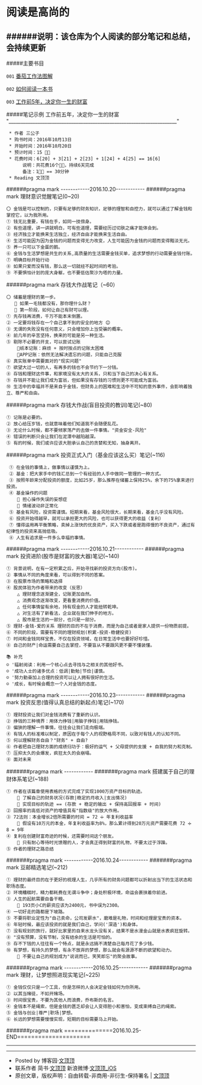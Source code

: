 # 阅读是高尚的

######说明：该仓库为个人阅读的部分笔记和总结，会持续更新
-------
#####主要书目


`001`  [番茄工作法图解](https://book.douban.com/subject/5916234/)

`002`  [如何阅读一本书](https://book.douban.com/subject/1013208/)

`003` [工作前5年，决定你一生的财富](https://book.douban.com/subject/26590267/)

#####笔记示例
							工作前五年，决定你一生的财富
"______________________________________________________________________"

	 * 作者 三公子
	 * 购书时间：2016年10月13日
	 * 开始时间：2016年10月20日
	 * 预计时间：15 🍅⏰
	 * 花费时间：6[20] + 3[21] + 2[23] + 1[24] + 4[25] == 16[6]
	      说明：共花费16个🍅⏰，持续6天完成
	      备注：1🍅⏰ == 30分钟
	 * Reading 文顶顶

######pragma mark ------------2016.10.20------------
######pragma mark 理财意识觉醒笔记(0~20)

    〇 金钱是可以控制的，只要有足够的财务知识，足够的理智和自控力，就可以通过了解金钱和掌控它，以为我所用。
    ① 钱无比重要，有钱在手，如同一技傍身。
    ② 有些道理，讲一讲就明白，可有些道理，需要经历过切肤之痛才能体会到。
    ③ 经济独立才能换来生活独立，经济自由才能换来生活自由。
    ④ 生活可能因为因为金钱的问题而变得无力改变，人生可能因为金钱的问题而变得黯淡无光。
    ⑤ 养一只可以下金蛋的鹅。
    ⑥ 金钱与生活梦想是共生的关系,高质量的生活需要金钱买单，追求梦想的行动需要金钱付账。
    ⑦ 明确目标开始行动
    ⑧ 如果只爱而没有钱，那么这一切就经不起时间的考验。
    ⑨ 不要惧怕计划的庞大身躯，也不要低估聚沙为塔的力量。


######pragma mark 存钱大作战笔记（~60）

    〇 储蓄是理财的第一步。
       🌂 如果一毛钱都没有，那你理什么财？
       🌂 第一阶段，如何让自己有财可以理。
    ① 先存钱再消费，千万不能本末倒置。
    ② 一定要将钱存在一个自己拿不到的安全的地方 😊
    ③ 无谓的失败没有任何意义，只会增加你上当受骗的概率。
    ④ 前几年的辛苦坚持，换来的可能是另一种生活。
    ⑤ 剔除不必要的开支，可以尝试记账
     	🌂纸本记账：麻烦 + 按时按点的记账太困难
     	🌂APP记账：依然无法解决遗忘的问题，只能自己克服
    ⑥ 真实账单中需要面对的"现实问题"
    ⑦ 欲望大过一切的人，有再多的钱也不会节约下一分钱。
    ⑧ 存钱和理财这件事，和家境没有太大的关系，只和当下自己的决心有关系。
    ⑨ 存钱并不能让我们成为富翁，但如果没有存钱的习惯则更不可能成为富翁。
    ⑩ 生活中的幸福并不是来自于金钱，但财务上的困难和生活中不可知的意外事件，会影响着独立、尊严和自由。

######pragma mark 存钱大作战(盲目投资的教训)笔记(~80)

    ① 记账是必要的。
    ② 放心给压岁钱，也就意味着他们知道我不会随便乱花。
    ③ 无论什么时候，都不要倾家荡产的去做一件事情。"资金安全-风险"
    ④ 错误的判断只会让我们在泥潭中越陷越深。
    ⑤ 有的时候，我们或许应该大胆承认自己的贪婪和无知，抽身离开。


######pragma mark 投资正式入门（基金应该这么买）笔记(~116)

	 ① 在金钱的事情上，做事情以谨慎为上。
	 ② 基金：把大家手中的钱汇总到一个有经验的人手中做同一管理的一种方式。
	 ③ 按照年龄来分配投资的额度，比如25岁，那么推荐在储蓄上保持25%，余下的75%拿来进行投资。
	 ④ 基金操作的问题
	    🌂 担心操作失误的妄想症
	    🌂 情绪波动非正常化
	 ⑤ 基金有风险，投资需谨慎。短期来看，基金风险很大，长期来看，基金几乎没有风险。
	 ⑥ 投资开始得越早，就可以承担更大的风险，也可以获得更大的收益（复利）
	 ⑦ 懂得运用再平衡策略，卖掉上涨快的优良资产，买入下跌或者是跑得慢的不良资产，通过有纪律性的投资来高抛低吸。
	 ⑧ 人生有追求是一件多么幸福的事情。
	 
######pragma mark ------------2016.10.21------------
######pragma mark 投资进阶(股市是财富的放大器)笔记(~140)

    ① 背景说明，在有一定积累之后，开始寻找新的投资方向(股市)。
    ② 事情从不同的角度来看，可以得到不同的答案。
    ③ 在股票市场的策略和选择
    ④ 股民体验为作者带来的改变（反思）
        △ 理财理念逐渐建全，记账更加自然。
        △ 消费观念逐渐改变，更看重消费的价值。
        △ 任何事情留有余地，持有现金的人才能扭转乾坤。
        △ 对生活有了新看法，企业就在我们伸手的地方。
        △ 股市是生活的一部分，也只是一部分。
    ⑤ 理财-金钱-爱的关系 理财的目的不在于消费，而是为自己或者是家人提供一份物质前提。
    ⑥ 不同的阶段，需要有不同的理财规划(积累-投资-稳健投资)
    ⑦ 时间和金钱同样宝贵，不仅在投资领域，在日常生活中也要好好珍惜。
    ⑧ 自己的财产|命运需要自己去掌控，不要盲从不要跟风更不要不懂装懂。

	📚 补充
    ☺ '辐射阅读：利用一个核心点去寻找与之相关的其他好书。
    ☺ '成功人士的诸多优点：低调|勤勉|节俭|谨慎。
    ☺ '努力勤奋加上合理的投资可以让人拥有很好的生活。
    ☺ '成长，有时候会概念一个人对金钱的态度。

######pragma mark ------------2016.10.23------------
######pragma mark 投资反思(值得认真总结的新起点)笔记(~170)

    ① 理财投资让我们对金钱消费有了重新的认识。
    ② 挣钱的三种境界：用体力挣钱|用脑子挣钱|用钱挣钱。
    ③ 偏狭的理解一件事情，往往会让我们走向极端。
    ④ 有钱人的标准难以制定，原因在于每个人的视野格局不同，以致对有钱人的认知不同。
    ⑤ 何以理解财务自由？"财务" + 自由?
    ⑥ 作者把自己理财方面的成绩归功于：极好的运气 + 父母提供的支援 + 自我的努力和克制。
    ⑦ 压抑太久的会爆发，疯狂太久的会崩塌。
    ⑧ 面对未来

#######pragma mark ------------
#######pragma mark 搭建属于自己的理财体系笔记(~188)

    ① 作者在该篇章使用表格的方式完成了实现1000万资产目标的轨迹。
        🌂 了解自己的财务状况(存款|稳定的月收入|支出情况)
        🌂 实现目标的轨迹 == (存款 + 稳定的输出 + 保持高回报率 + 时间)
    ② 回报率的高低对资产的增值具有"指数级"的放大作用。
    ③ 72法则：本金增长2倍所需要的时间 = 72 ➗ 年复利收益率
        🌂 假设有10万元的本金，年复利收益率为8%，那么累计得到20万元资产需要花费 72 ➗ 8 = 9年
    ④ 复利在创建财富奇迹的时候，还需要时间这个朋友。
        🌂 只有耐心等待时光馈赠的人，才会真正得到财富的礼物，不要太过于浮躁。
    ⑤ 作者的理财之路总结

#######pragma mark ------------2016.10.24------------
#######pragma mark 豆邮精选笔记(~212)

    ① 理财的最终目的在于更好的梳理人生，几乎所有的财务问题都可以折射出当下的生活状态和职场态度。
    ② 环境糟糕时，精力都耗费在无谓斗争中；身处积极环境，命运会裹挟着你前进。
    ③ 人生的起航需要自备干粮。
        🌂 193页小C的薪资应该为2400元，书中误为2300。
    ④ 一切好走的路都是下坡路。
    ⑤ 不要将职业定性为"自己卖命，公司发薪水"，磨难是礼物，时间和经理是宝贵的资本。
    ⑥ 年轻时候，最应该投资的就是我们自己，学问('深造')和身体。
    ⑦ 没有规划的旅行，就好比家里的自来水龙头没有关，结果不是水漫金山就是水表疯狂旋转。
    ⑧ "没有预算，没有节制，没有结余的生活是可怕的。
    ⑨ 存不下钱的人往往有一个特点，就是永远搞不清楚自己每月花了多少钱。
    ⑩ 有梦想，有持久的梦想，有永不放弃的梦想，那么就会有源源不断的欲望和动力。
        🌂 不要让自己的规划成为"说说而已，笑笑即忘"的聚会故事。

#######pragma mark ------------2016.10.25------------
#######pragma mark 理财，让梦想照进现实笔记(~225)

    ① 金钱仅仅只是一个工具，你是怎样的人会决定金钱如何为你所用。
    ② 以其当赌徒，不如开赌场。
    ③ 时间很宝贵，不要为其他人而浪费，乔布斯的名言。
    ④ 金钱本不是绳索，但是金钱的匮乏却会让人变得胆小和害怕，变成束缚自己的绳索。
    ⑤ 金钱与创业|尊严|职场|梦想。
    ⑥ 长远的梦想需要慢慢实现，短期的目标需要马上开始。
#######pragma mark ==============2016.10.25-END=====================


-------
-------

- Posted by 博客园·[文顶顶](http://www.cnblogs.com/wendingding/)
- 联系作者 简书·[文顶顶](http://www.jianshu.com/users/c5703017b9f5/latest_articleshttp://www.jianshu.com/users/c5703017b9f5/latest_articles) 新浪微博·[文顶顶_iOS](http://weibo.com/p/1005053800117445/home?from=page_100505&mod=TAB#place)
- 原创文章，版权声明：自由转载-非商用-非衍生-保持署名 | [文顶顶](http://www.cnblogs.com/wendingding/)
